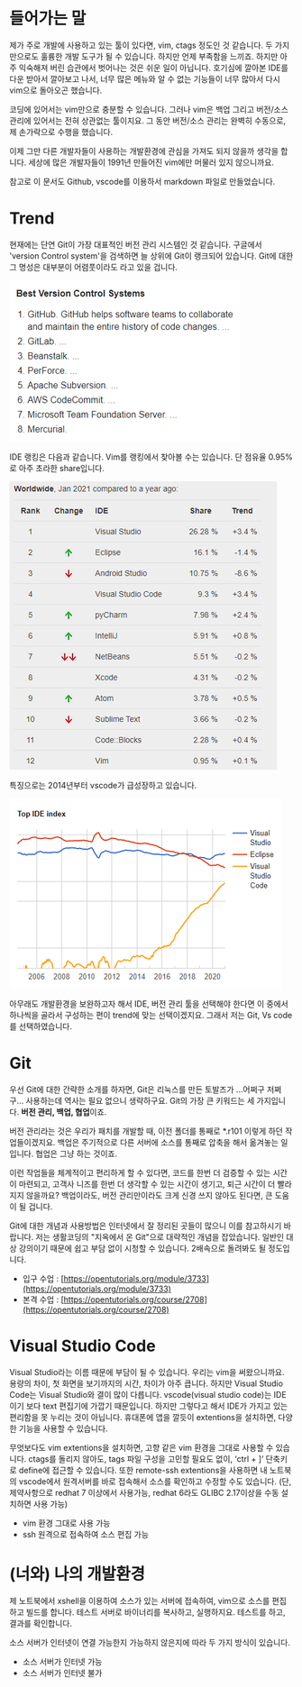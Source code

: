 # 들어가는 말

제가 주로 개발에 사용하고 있는 툴이 있다면, vim, ctags 정도인 것 같습니다. 두 가지만으로도 훌륭한 개발 도구가 될 수 있습니다. 하지만 언제 부족함을 느끼죠. 하지만 아주 익숙해져 버린 습관에서 벗어나는 것은 쉬운 일이 아닙니다. 호기심에 깔아본 IDE를 다운 받아서 깔아보고 나서, 너무 많은 메뉴와 알 수 없는 기능들이 너무 많아서 다시 vim으로 돌아오곤 했습니다.

코딩에 있어서는 vim만으로 충분할 수 있습니다. 그러나 vim은 백업 그리고 버전/소스 관리에 있어서는 전혀 상관없는 툴이지요. 그 동안 버전/소스 관리는 완벽히 수동으로, 제 손가락으로 수행을 했습니다.

이제 그만 다른 개발자들이 사용하는 개발환경에 관심을 가져도 되지 않을까 생각을 합니다. 세상에 많은 개발자들이 1991년 만들어진 vim에만 머물러 있지 않으니까요.

참고로 이 문서도 Github, vscode를 이용하서 markdown 파일로 만들었습니다.

# Trend

현재에는 단연 Git이 가장 대표적인 버전 관리 시스템인 것 같습니다. 구글에서
'version Control system'을 검색하면 늘 상위에 Git이 랭크되어 있습니다. Git에 대한 그 명성은 대부분이 어렴풋이라도 라고 있을 겁니다.

![VCS 랭킹](./pictures/clip_image001.png)

IDE 랭킹은 다음과 같습니다. Vim를 랭킹에서 찾아볼 수는 있습니다. 단 점유율 0.95%로 아주 초라한 share입니다.

![IDE 랭킹](./pictures/clip_image002.png)

특징으로는 2014년부터 vscode가 급성장하고 있습니다.

![vscode 급성장](./pictures/clip_image003.png)

아무래도 개발환경을 보완하고자 해서 IDE, 버전 관리 툴을 선택해야 한다면 이 중에서 하나씩을 골라서 구성하는 편이 trend에 맞는 선택이겠지요. 그래서 저는 Git, Vs code를 선택하였습니다.

# Git

우선 Git에 대한 간략한 소개를 하자면, Git은 리눅스를 만든 토발즈가 …어쩌구 저쩌구… 사용하는데 역사는 필요 없으니 생략하구요. Git의 가장 큰 키워드는 세 가지입니다. **버전 관리, 백업, 협업**이죠.

버전 관리라는 것은 우리가 패치를 개발할 때, 이전 폴더를 통째로 *.r101 이렇게 하던 작업들이겠지요. 백업은 주기적으로 다른 서버에 소스를 통째로 압축을 해서 옮겨놓는
일입니다. 협업은 그냥 하는 것이죠.

이런 작업들을 체계적이고 편리하게 할 수 있다면, 코드를 한번 더 검증할 수 있는 시간이 마련되고, 고객사 니즈를 한번 더 생각할 수 있는 시간이 생기고, 퇴근 시간이 더 빨라지지 않을까요? 백업이라도, 버전 관리만이라도 크게 신경 쓰지 않아도 된다면, 큰 도움이 될 겁니다.

Git에 대한 개념과 사용방법은 인터넷에서 잘 정리된 곳들이 많으니 이를 참고하시기 바랍니다. 저는 생활코딩의 "지옥에서 온 Git"으로 대략적인 개념을 잡았습니다. 일반인 대상 강의이기 때문에 쉽고 부담 없이 시청할 수 있습니다. 2배속으로 돌려봐도 될 정도입니다.

- 입구 수업 : [https://opentutorials.org/module/3733](https://opentutorials.org/module/3733)
- 본격 수업 : [https://opentutorials.org/course/2708](https://opentutorials.org/course/2708)

# Visual Studio Code

Visual Studio라는 이름 때문에 부담이 될 수 있습니다. 우리는 vim을 써왔으니까요. 용량의 차이, 첫 화면을 보기까지의 시간, 차이가 아주 큽니다. 하지만 Visual Studio Code는 Visual Studio와 결이 많이 다릅니다. vscode(visual studio code)는 IDE이기
보다 text 편집기에 가깝기 때문입니다. 하지만 그렇다고 해서 IDE가 가지고 있는 편리함을 못 누리는 것이 아닙니다. 휴대폰에 앱을 깔듯이 extentions을 설치하면, 다양한 기능을 사용할 수 있습니다.

무엇보다도 vim extentions을 설치하면, 고향 같은 vim 환경을 그대로 사용할 수 있습니다. ctags를 돌리지 않아도, tags 파일 구성을 고민할 필요도 없이, ‘ctrl + ]’ 단축키로 define에 접근할 수 있습니다. 또한 remote-ssh extentions을 사용하면 내 노트북의 vscode에서 원격서버를 바로 접속해서 소스를 확인하고 수정할 수도 있습니다. (단, 제약사항으로 redhat 7 이상에서 사용가능, redhat 6라도 GLIBC 2.17이상을 수동 설치하면 사용 가능)

- vim 환경 그대로 사용 가능
- ssh 원격으로 접속하여 소스 편집 가능

# (너와) 나의 개발환경

제 노트북에서 xshell을 이용하여 소스가 있는 서버에 접속하여, vim으로 소스를 편집하고 빌드를 합니다. 테스트 서버로 바이너리를 복사하고, 실행하지요. 테스트를 하고, 결과를 확인합니다.

소스 서버가 인터넷이 연결 가능한지 가능하지 않은지에 따라 두 가지 방식이 있습니다.

* 소스 서버가 인터넷 가능
* 소스 서버가 인터넷 불가
